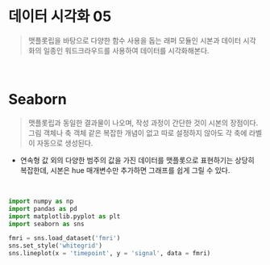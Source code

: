 # 데이터 시각화 05

> 맷플롯립을 바탕으로 다양한 함수 사용을 돕는 래퍼 모듈인 시본과 데이터 시각화의 일종인 워드크라우드를 사용하여 데이터를 시각화해본다.

<br/>

# Seaborn

> 맷플롯립과 동일한 결과물이 나오며, 작성 과정이 간단한 것이 시본의 장점이다. 그림 객체나 축 객체 같은 복잡한 개념이 없고 따로 설정하지 않아도 각 축에 라벨이 자동으로 생성된다.



- 연속형 값 외의 다양한 범주의 값을 가진 데이터를 맷플롯으로 표현하기는 상당히 복잡한데, 시본은 hue 매개변수만 추가하면 그래프를 쉽게 그릴 수 있다.

<br/>

```python
import numpy as np
import pandas as pd
import matplotlib.pyplot as plt
import seaborn as sns

fmri = sns.load_dataset('fmri')
sns.set_style('whitegrid')
sns.lineplot(x = 'timepoint', y = 'signal', data = fmri)
```

